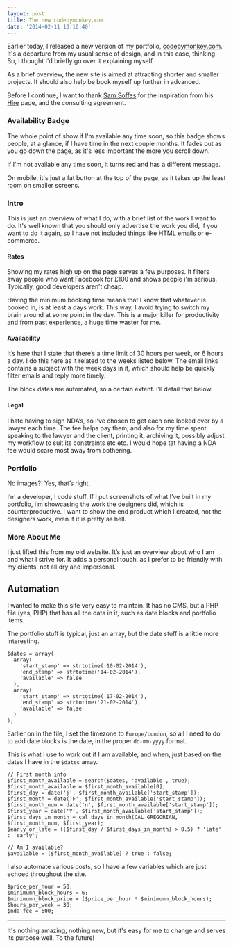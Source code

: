 ```yaml
---
layout: post
title: The new codebymonkey.com
date: '2014-02-11 10:10:40'
---
```


Earlier today, I released a new version of my portfolio, [codebymonkey.com](http://codebymonkey.com/). It's a departure from my usual sense of design, and in this case, thinking. So, I thought I'd briefly go over it explaining myself.

As a brief overview, the new site is aimed at attracting shorter and smaller projects. It should also help be book myself up further in advanced.

Before I continue, I want to thank [Sam Soffes](http://soff.es/about) for the inspiration from his [Hire](http://hire.soff.es/) page, and the consulting agreement.

### Availability Badge

The whole point of show if I'm available any time soon, so this badge shows people, at a glance, if I have time in the next couple months. It fades out as you go down the page, as it's less important the more you scroll down.

If I'm not available any time soon, it turns red and has a different message.

On mobile, it's just a fat button at the top of the page, as it takes up the least room on smaller screens.

### Intro

This is just an overview of what I do, with a brief list of the work I want to do. It's well known that you should only advertise the work you did, if you want to do it again, so I have not included things like HTML emails or e-commerce.

#### Rates

Showing my rates high up on the page serves a few purposes. It filters away people who want Facebook for £100 and shows people i'm serious. Typically, good developers aren’t cheap.

Having the minimum booking time means that I know that whatever is booked in, is at least a days work. This way, I avoid trying to switch my brain around at some point in the day. This is a major killer for productivity and from past experience, a huge time waster for me.

#### Availability

It’s here that I state that there’s a time limit of 30 hours per week, or 6 hours a day. I do this here as it related to the weeks listed below. The email links contains a subject with the week days in it, which should help be quickly filter emails and reply more timely.

The block dates are automated, so a certain extent. I’ll detail that below.

#### Legal

I hate having to sign NDA’s, so I’ve chosen to get each one looked over by a lawyer each time. The fee helps pay them, and also for my time spent speaking to the lawyer and the client, printing it, archiving it, possibly adjust my workflow to suit its constraints etc etc. I would hope tat having a NDA fee would scare most away from bothering.

### Portfolio

No images?! Yes, that’s right.

I’m a developer, I code stuff. If I put screenshots of what I’ve built in my portfolio, i’m showcasing the work the designers did, which is counterproductive. I want to show the end product which I created, not the designers work, even if it is pretty as hell.

### More About Me

I just lifted this from my old website. It’s just an overview about who I am and what I strive for. It adds a personal touch, as I prefer to be friendly with my clients, not all dry and impersonal.

## Automation

I wanted to make this site very easy to maintain. It has no CMS, but a PHP file (yes, PHP) that has all the data in it, such as date blocks and portfolio items.

The portfolio stuff is typical, just an array, but the date stuff is a little more interesting.

```language-php
$dates = array(
  array(
    'start_stamp' => strtotime('10-02-2014'),
    'end_stamp' => strtotime('14-02-2014'),
    'available' => false
  ),
  array(
    'start_stamp' => strtotime('17-02-2014'),
    'end_stamp' => strtotime('21-02-2014'),
    'available' => false
  )
);
```

Earlier on in the file, I set the timezone to `Europe/London`, so all I need to do to add date blocks is the date, in the proper `dd-mm-yyyy` format.

This is what I use to work out if I am available, and when, just based on the dates I have in the `$dates` array.

```language-php
// First month info
$first_month_available = search($dates, 'available', true);
$first_month_available = $first_month_available[0];
$first_day = date('j', $first_month_available['start_stamp']);
$first_month = date('F', $first_month_available['start_stamp']);
$first_month_num = date('n', $first_month_available['start_stamp']);
$first_year = date('Y', $first_month_available['start_stamp']);
$first_days_in_month = cal_days_in_month(CAL_GREGORIAN, $first_month_num, $first_year);
$early_or_late = (($first_day / $first_days_in_month) > 0.5) ? 'late' : 'early';

// Am I available?
$available = ($first_month_available) ? true : false;
```

I also automate various costs, so I have a few variables which are just echoed throughout the site.

```language-php
$price_per_hour = 50;
$minimumn_block_hours = 6;
$minimumn_block_price = ($price_per_hour * $minimumn_block_hours);
$hours_per_week = 30;
$nda_fee = 600;
```

---

It's nothing amazing, nothing new, but it's easy for me to change and serves its purpose well. To the future!